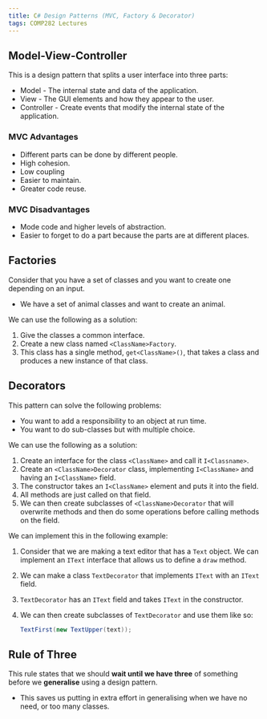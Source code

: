 ```yaml
---
title: C# Design Patterns (MVC, Factory & Decorator)
tags: COMP282 Lectures
---
```

## Model-View-Controller
This is a design pattern that splits a user interface into three parts:

* Model - The internal state and data of the application.
* View - The GUI elements and how they appear to the user.
* Controller - Create events that modify the internal state of the application.

### MVC Advantages

* Different parts can be done by different people.
* High cohesion.
* Low coupling
* Easier to maintain.
* Greater code reuse.

### MVC Disadvantages

* Mode code and higher levels of abstraction.
* Easier to forget to do a part because the parts are at different places.

## Factories
Consider that you have a set of classes and you want to create one depending on an input.

* We have a set of animal classes and want to create an animal.

We can use the following as a solution:

1. Give the classes a common interface.
1. Create a new class named `<ClassName>Factory`.
1. This class has a single method, `get<ClassName>()`, that takes a class and produces a new instance of that class.

## Decorators
This pattern can solve the following problems:

* You want to add a responsibility to an object at run time.
* You want to do sub-classes but with multiple choice.

We can use the following as a solution:

1. Create an interface for the class `<ClassName>` and call it `I<Classname>`.
1. Create an `<ClassName>Decorator` class, implementing `I<ClassName>` and having an `I<ClassName>` field.
1. The constructor takes an `I<ClassName>` element and puts it into the field.
1. All methods are just called on that field.
1. We can then create subclasses of `<ClassName>Decorator` that will overwrite methods and then do some operations before calling methods on the field.

We can implement this in the following example:

1. Consider that we are making a text editor that has a `Text` object. We can implement an `IText` interface that allows us to define a `draw` method.
1. We can make a class `TextDecorator` that implements `IText` with an `IText` field.
1. `TextDecorator` has an `IText` field and takes `IText` in the constructor.
1. We can then create subclasses of `TextDecorator` and use them like so:

	```cs
	TextFirst(new TextUpper(text));
	```

## Rule of Three
This rule states that we should **wait until we have three** of something before we **generalise** using a design pattern.

* This saves us putting in extra effort in generalising when we have no need, or too many classes.